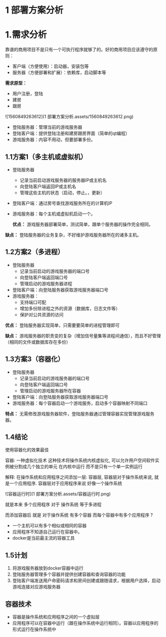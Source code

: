 # 1 部署方案分析

# 1.需求分析

靠谱的商用项目不是只有一个可执行程序就够了的。好的商用项目应该遵守的原则：

- 客户端（方便使用）：启动器，安装包等
- 服务器（方便部署和扩展）：依赖库，启动脚本等

**需求原型：**

- 用户注册，登陆
- 建房
- 跟房

![1560849263612](1 部署方案分析.assets/1560849263612.png)

- 登陆服务器：管理当前的游戏服务器
- 登陆客户端：提供登陆注册和建房跟房界面（简单的qt编程）
- 游戏服务器：内容不用动，但要部署多份。

## 1.1方案1（多主机或虚拟机）

- 登陆服务器

  - 记录当前启动游戏服务器的服务器IP或主机名
  - 向登陆客户端返回IP或主机名
  - 管理这些主机的状态（启动，停止。，更新）

- 登陆客户端：通过房号查找游戏服务所在的计算机IP

- 游戏服务器：每个主机或虚拟机启动一个。

  **优点：** 游戏服务器部署简单，测试简单，跟单个服务器的操作完全相同。

**缺点：** 登陆服务器的业务复杂，不好维护游戏服务器所在的诸多主机。

## 1.2方案2（多进程）

- 登陆服务器
  - 记录当前启动的游戏服务器的端口号
  - 向登陆客户端返回端口号
  - 管理启动的游戏服务器进程
- 登陆客户端：向登陆服务器获取游戏服务器端口号
- 游戏服务器：
  - 支持端口可配
  - 增加多份除进程之外的资源（数据库，日志文件等）
  - 保护对公共资源的访问

**优点：** 登陆服务器实现简单，只需要要简单的进程管理即可

**缺点：** 游戏服务器的职责变的复杂（增加信号量集等进程间通信），而且不好管理（相同的文件或数据库存在多份）

## 1.3方案3（容器化）

- 登陆服务器
  - 记录当前启动的游戏服务器的端口号
  - 向登陆客户端返回端口号
  - 管理启动的游戏服务器所在容器
- 登陆客户端：向登陆服务器获取游戏服务器端口号
- 游戏服务器：每个容器启动一个游戏服务，启动多个容器映射不同端口

**特点：** 无需修改游戏服务器软件，登陆服务器通过管理容器实现管理游戏服务器。

## 1.4结论

使用容器化的效果最佳

容器: 一种虚拟化技术 这种技术将操作系统内核虚拟化, 可以允许用户空间软件实例被分割成几个独立的单元 在内核中运行 而不是只有一个单一实例运行

解释: 在操作系统和应用程序之间添加一层: 容器层, 容器层对于操作系统来说, 就是一个应用程序.  容器层对于应用程序来说 好像一个操作系统

![容器运行时](1 部署方案分析.assets/容器运行时.png)

就是本来 多个应用程序  对于 操作系统 等于多进程

而添加容器后  就是 对于操作系统 有多个容器  而每个容器中有多个应用程序 ?



-  一个主机可以有多个相似或相同的容器
- 应用程序不知道自己运行在容器中。
- docker是当前最主流的容器工具

## 1.5计划

1. 将游戏服务器放到docker容器中运行
2. 登陆服务器管理多个容器并提供创建容器和查询容器的功能
3. 登陆客户端发送用户命密码请求和房间创建或跟随请求，根据用户选择，启动游戏连接对应游戏服务器



## 容器技术

- 容器是操作系统和应用程序之间的一个虚拟层
- 应用程序可以在容器中运行（跟在操作系统中运行相同）。容器以应用程序的形式运行在操作系统中

